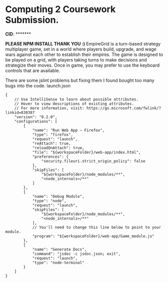 
# Computing 2 Coursework Submission.
**CID**: *******

**PLEASE NPM INSTALL THANK YOU :)**
EmpireGrid is a turn-based strategy multiplayer game, set in a world where players build, upgrade, and wage wars against each other to establish their empires. The game is designed to be played on a grid, with players taking turns to make decisions and strategize their moves.
Once in game, you may prefer to use the keyboard controls that are available.

There are some jslint problems but fixing them I found bought too many bugs into the code.
launch.json
```
{
    // Use IntelliSense to learn about possible attributes.
    // Hover to view descriptions of existing attributes.
    // For more information, visit: https://go.microsoft.com/fwlink/?linkid=830387
    "version": "0.2.0",
    "configurations": [
        {
            "name": "Run Web App – Firefox",
            "type": "firefox",
            "request": "launch",
            "reAttach": true,
            "reloadOnAttach": true,
            "file": "${workspaceFolder}/web-app/index.html",
            "preferences": {
                "security.fileuri.strict_origin_policy": false
            },
            "skipFiles": [
                "${workspaceFolder}/node_modules/**",
                "<node_internals>/**"
            ]
        },
        {
            "name": "Debug Module",
            "type": "node",
            "request": "launch",
            "skipFiles": [
                "${workspaceFolder}/node_modules/**",
                "<node_internals>/**"
            ],
            // You'll need to change this line below to point to your module.
            "program": "${workspaceFolder}/web-app/Game_module.js"
        },
        {
            "name": "Generate Docs",
            "command": "jsdoc -c jsdoc.json; exit",
            "request": "launch",
            "type": "node-terminal"
        }
    ]
}

```
